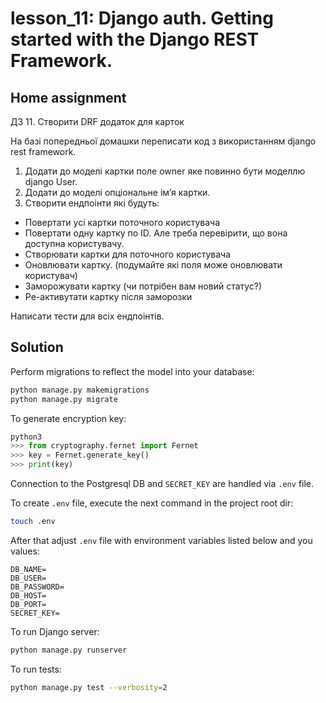 # lesson_11: Django auth. Getting started with the Django REST Framework.

## Home assignment

ДЗ 11. Створити DRF додаток для карток

На базі попередньої домашки переписати код з використанням django rest framework.

1. Додати до моделі картки поле owner яке повинно бути моделлю django User.
2. Додати до моделі опціональне імʼя картки.
3. Створити ендпоінти які будуть:
- Повертати усі картки поточного користувача
- Повертати одну картку по ID. Але треба перевірити, що вона доступна користувачу.
- Створювати картки для поточного користувача
- Оновлювати картку. (подумайте які поля може оновлювати користувач)
- Заморожувати картку (чи потрібен вам новий статус?)
- Ре-активутати картку після заморозки

Написати тести для всіх ендпоінтів.

## Solution

Perform migrations to reflect the model into your database:

```bash
python manage.py makemigrations
python manage.py migrate
```

To generate encryption key:
```python
python3
>>> from cryptography.fernet import Fernet
>>> key = Fernet.generate_key()
>>> print(key)
```

Connection to the Postgresql DB and `SECRET_KEY` are handled via `.env` file.

To create `.env` file, execute the next command in the project root dir:
```bash
touch .env
```

After that adjust `.env` file with environment variables listed below and you values:
```
DB_NAME=
DB_USER=
DB_PASSWORD=
DB_HOST=
DB_PORT=
SECRET_KEY=
```

To run Django server:
```bash
python manage.py runserver
```

To run tests:
```bash
python manage.py test --verbosity=2
```

